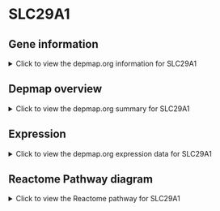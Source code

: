 <h1>SLC29A1</h1>

<h2>Gene information</h2>
<details>
  <summary>Click to view the depmap.org information for SLC29A1</summary>
  <p><a href="https://depmap.org/portal/gene/SLC29A1?tab=about" target="_BLANK">Open page in a new tab...</a></p>
  <iframe src="https://depmap.org/portal/gene/SLC29A1?tab=about" style="border:none;width:100%;height:800px"></iframe>
</details>

<h2>Depmap overview</h2>
<details>
  <summary>Click to view the depmap.org summary for SLC29A1</summary>
  <p><a href="https://depmap.org/portal/gene/SLC29A1?tab=overview" target="_BLANK">Open page in a new tab...</a></p>
  <iframe src="https://depmap.org/portal/gene/SLC29A1?tab=overview" style="border:none;width:100%;height:800px"></iframe>
</details>

<h2>Expression</h2>
<details>
  <summary>Click to view the depmap.org expression data for SLC29A1</summary>
  <p><a href="https://depmap.org/portal/gene/SLC29A1?tab=characterization" target="_BLANK">Open page in a new tab...</a></p>
  <iframe src="https://depmap.org/portal/gene/SLC29A1?tab=characterization" style="border:none;width:100%;height:800px"></iframe>
</details>



<h2>Reactome Pathway diagram</h2>
<details>
  <summary>Click to view the Reactome pathway for SLC29A1</summary>
  <p><a href="https://reactome.org/PathwayBrowser/#/R-HSA-83936" target="_BLANK">Open page in a new tab...</a></p>
  <p>Transport of nucleosides and free purine and pyrimidine bases across the plasma membrane</p>
<iframe src="https://reactome.org/PathwayBrowser/#/R-HSA-83936" style="border:none;width:100%;height:800px"></iframe>
</details>



